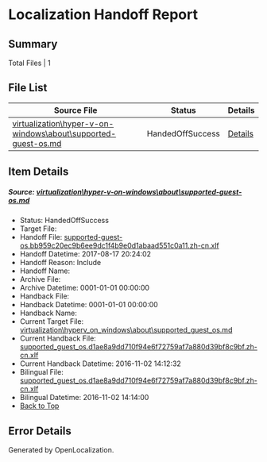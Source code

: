 # <a name='report-top'></a> Localization Handoff Report

## Summary
 Total Files | 1

## File List
 Source File | Status | Details 
 ----------- | ------ | ------- 
 [virtualization\hyper-v-on-windows\about\supported-guest-os.md](https://github.com/Microsoft/Virtualization-Documentation-Private/blob/63e890ad2caae3ce55503af81c6c5ff0d1e630f6/virtualization/hyper-v-on-windows/about/supported-guest-os.md) | HandedOffSuccess | [Details](#ac1ec3740cfa75acd8c005df3f67531c693cd914110)

## Item Details
##### <a name='ac1ec3740cfa75acd8c005df3f67531c693cd914110'></a> Source: [virtualization\hyper-v-on-windows\about\supported-guest-os.md](https://github.com/Microsoft/Virtualization-Documentation-Private/blob/63e890ad2caae3ce55503af81c6c5ff0d1e630f6/virtualization/hyper-v-on-windows/about/supported-guest-os.md)
* Status: HandedOffSuccess
* Target File: 
* Handoff File: [supported-guest-os.bb959c20ec9b6ee9dc1f4b9e0d1abaad551c0a11.zh-cn.xlf](https://github.com/MicrosoftDocs/Virtualization-Documentation-Private.handoff/blob/e3bdb0cf4d8f3811712578385255e5abe8a9951d/ol-handoff/MicrosoftDocs/Virtualization-Documentation-Private.zh-cn/live/supported-guest-os.bb959c20ec9b6ee9dc1f4b9e0d1abaad551c0a11.zh-cn.xlf)
* Handoff Datetime: 2017-08-17 20:24:02
* Handoff Reason: Include
* Handoff Name: 
* Archive File: 
* Archive Datetime: 0001-01-01 00:00:00
* Handback File: 
* Handback Datetime: 0001-01-01 00:00:00
* Handback Name: 
* Current Target File: [virtualization\hyperv_on_windows\about\supported_guest_os.md](https://github.com/MicrosoftDocs/Virtualization-Documentation-Private.zh-cn/blob/65b5ec0972faf23304129302cd1d81abdee92734/virtualization/hyperv_on_windows/about/supported_guest_os.md)
* Current Handback File: [supported_guest_os.d1ae8a9dd710f94e6f72759af7a880d39bf8c9bf.zh-cn.xlf](https://github.com/MicrosoftDocs/Virtualization-Documentation-Private.handback/blob/243c35be1d2682d9481e99cee303c783f347cae6/ol-handback/Microsoft/Virtualization-Documentation-Private.zh-cn/live/supported_guest_os.d1ae8a9dd710f94e6f72759af7a880d39bf8c9bf.zh-cn.xlf)
* Current Handback Datetime: 2016-11-02 14:12:32
* Bilingual File: [supported_guest_os.d1ae8a9dd710f94e6f72759af7a880d39bf8c9bf.zh-cn.xlf](https://github.com/MicrosoftDocs/Virtualization-Documentation-Private.handback/blob/243c35be1d2682d9481e99cee303c783f347cae6/ol-handback/Microsoft/Virtualization-Documentation-Private.zh-cn/live/supported_guest_os.d1ae8a9dd710f94e6f72759af7a880d39bf8c9bf.zh-cn.xlf)
* Bilingual Datetime: 2016-11-02 14:14:00
* [Back to Top](#report-top)


## Error Details

Generated by OpenLocalization.
